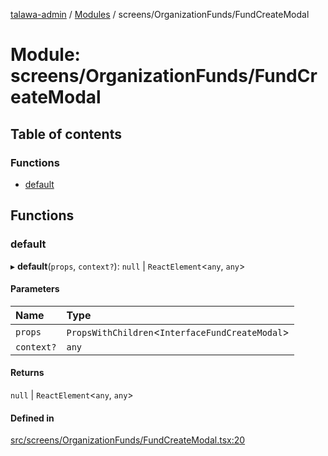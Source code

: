 [talawa-admin](../README.md) / [Modules](../modules.md) / screens/OrganizationFunds/FundCreateModal

# Module: screens/OrganizationFunds/FundCreateModal

## Table of contents

### Functions

- [default](screens_OrganizationFunds_FundCreateModal.md#default)

## Functions

### default

▸ **default**(`props`, `context?`): ``null`` \| `ReactElement`\<`any`, `any`\>

#### Parameters

| Name | Type |
| :------ | :------ |
| `props` | `PropsWithChildren`\<`InterfaceFundCreateModal`\> |
| `context?` | `any` |

#### Returns

``null`` \| `ReactElement`\<`any`, `any`\>

#### Defined in

[src/screens/OrganizationFunds/FundCreateModal.tsx:20](https://github.com/AmitSharma512/talawa-admin/blob/2da9090/src/screens/OrganizationFunds/FundCreateModal.tsx#L20)
